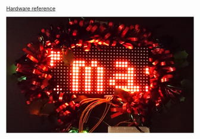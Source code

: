
[Hardware reference](https://cdn-learn.adafruit.com/downloads/pdf/32x16-32x32-rgb-led-matrix.pdf)

![xmas.jpg](https://github.com/vittejp/VitteArduino32x16Matrix/blob/master/xmas.jpg)

